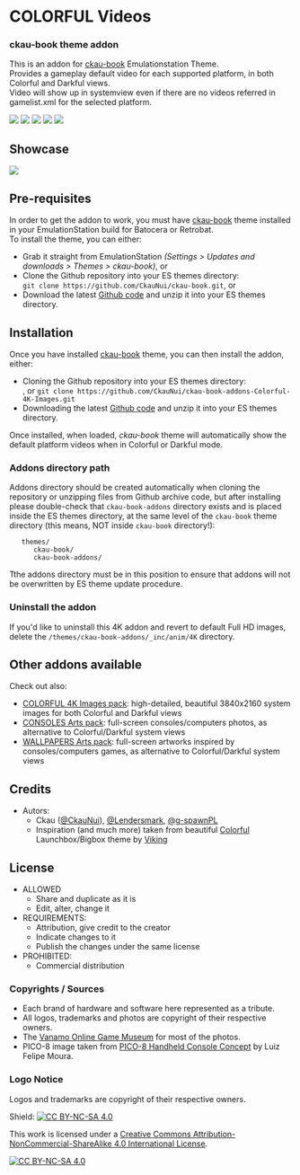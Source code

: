 # COLORFUL Videos
### ckau-book theme addon


This is an addon for [ckau-book](https://github.com/CkauNui/ckau-book) Emulationstation Theme.<br/>
Provides a gameplay default video for each supported platform, in both Colorful and Darkful views.<br/>
Video will show up in systemview even if there are no videos referred in gamelist.xml for the selected platform.
<br/>
<p>
      <a href="https://img.shields.io/github/stars/CkauNui/ckau-book-addons-Colorful-Video" alt="stars">
        <img src="https://img.shields.io/github/stars/CkauNui/ckau-book-addons-Colorful-Video" /></a>
      <a href="https://img.shields.io/github/forks/CkauNui/ckau-book-addons-Colorful-Video" alt="Forks">
        <img src="https://img.shields.io/github/forks/CkauNui/ckau-book-addons-Colorful-Video" /></a>
      <a href="https://img.shields.io/github/issues/CkauNui/ckau-book-addons-Colorful-Video" alt="Issues">
        <img src="https://img.shields.io/github/issues/CkauNui/ckau-book-addons-Colorful-Video" /></a>
      <a href="https://img.shields.io/github/issues-closed/CkauNui/ckau-book-addons-Colorful-Video" alt="Issues Closed">
        <img src="https://img.shields.io/github/issues-closed/CkauNui/ckau-book-addons-Colorful-Video" /></a>
      <a href="https://img.shields.io/github/issues-pr-closed/CkauNui/ckau-book-addons-Colorful-Video" alt="Closed PR">
        <img src="https://img.shields.io/github/issues-pr-closed/CkauNui/ckau-book-addons-Colorful-Video" /></a>
</p>

## Showcase

[![](https://markdown-videos.deta.dev/youtube/fjWfRFfTnvA)](https://www.youtube.com/watch?v=fjWfRFfTnvA#t=0m22s)

## Pre-requisites

In order to get the addon to work, you must have [ckau-book](https://github.com/CkauNui/ckau-book) theme installed in your EmulationStation build for Batocera or Retrobat.<br/>
To install the theme, you can either:

- Grab it straight from EmulationStation *(Settings > Updates and downloads > Themes > ckau-book)*, or
- Clone the Github repository into your ES themes directory:<br/>
`git clone https://github.com/CkauNui/ckau-book.git`, or
- Download the latest [Github code](https://github.com/CkauNui/ckau-book/archive/refs/heads/master.zip) and unzip it into your ES themes directory.

## Installation

Once you have installed [ckau-book](https://github.com/CkauNui/ckau-book) theme, you can then install the addon, either:

- Cloning the Github repository into your ES themes directory:<br/>, or
`git clone https://github.com/CkauNui/ckau-book-addons-Colorful-4K-Images.git`
- Downloading the latest [Github code](https://github.com/CkauNui/ckau-book-addons-Colorful-4K-Images/archive/refs/heads/master.zip) and unzip it into your ES themes directory.

Once installed, when loaded, *ckau-book* theme will automatically show the default platform videos when in Colorful or Darkful mode.

### Addons directory path

Addons directory should be created automatically when cloning the repository or unzipping files from Github archive code, but after installing please double-check that  `ckau-book-addons` directory exists and is placed inside the ES themes directory, at the same level of the `ckau-book` theme directory (this means, NOT inside `ckau-book` directory!):

```...
   themes/
      ckau-book/
      ckau-book-addons/
```

Tthe addons directory must be in this position to ensure that addons will not be overwritten by ES theme update procedure.

### Uninstall the addon

If you'd like to uninstall this 4K addon and revert to default Full HD images, delete the `/themes/ckau-book-addons/_inc/anim/4K` directory.

## Other addons available

Check out also:

- [COLORFUL 4K Images pack](https://github.com/CkauNui/ckau-book-addons-Colorful-Video): high-detailed, beautiful 3840x2160 system images for both Colorful and Darkful views
- [CONSOLES Arts pack](https://github.com/CkauNui/ckau-book-addons-Consoles): full-screen consoles/computers photos, as alternative to Colorful/Darkful system views
- [WALLPAPERS Arts pack](https://github.com/CkauNui/ckau-book-addons-Wallpapers): full-screen artworks inspired by consoles/computers games, as alternative to Colorful/Darkful system views

## Credits

- Autors:
  - Ckau ([@CkauNui](https://github.com/CkauNui)), [@Lendersmark](https://github.com/Lendersmark), [@g-spawnPL](https://github.com/g-spawnPL)
  - Inspiration (and much more) taken from beautiful [Colorful](https://forums.launchbox-app.com/topic/51590-colorful-bigbox-theme) Launchbox/Bigbox theme by [Viking](https://forums.launchbox-app.com/profile/70421-viking)

## License

- ALLOWED
  - Share and duplicate as it is
  - Edit, alter, change it
- REQUIREMENTS:
  - Attribution, give credit to the creator
  - Indicate changes to it
  - Publish the changes under the same license
- PROHIBITED:
  - Commercial distribution

### Copyrights / Sources

- Each brand of hardware and software here represented as a tribute.<br/>
- All logos, trademarks and photos are copyright of their respective owners.<br/>
- The [Vanamo Online Game Museum](https://commons.wikimedia.org/wiki/User:Evan-Amos) for most of the photos.<br/>
- PICO-8 image taken from [PICO-8 Handheld Console Concept](https://www.behance.net/gallery/143131355/PICO-8-Handheld-Console-Concept) by Luiz Felipe Moura.

### Logo Notice

Logos and trademarks are copyright of their respective owners.
  
Shield: [![CC BY-NC-SA 4.0][cc-by-nc-sa-shield]][cc-by-nc-sa]

This work is licensed under a
[Creative Commons Attribution-NonCommercial-ShareAlike 4.0 International License][cc-by-nc-sa].

[![CC BY-NC-SA 4.0][cc-by-nc-sa-image]][cc-by-nc-sa]

[cc-by-nc-sa]: http://creativecommons.org/licenses/by-nc-sa/4.0/
[cc-by-nc-sa-image]: https://licensebuttons.net/l/by-nc-sa/4.0/88x31.png
[cc-by-nc-sa-shield]: https://img.shields.io/badge/License-CC%20BY--NC--SA%204.0-lightgrey.svg
